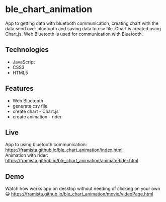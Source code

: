 # ble_chart_animation

App to getting data with bluetooth communication, creating chart with the data send over bluetooth and saving data to csv file. Chart is created using Chart.js. Web Bluetooth is used for communication with Bluetooth.

## Technologies

- JavaScript
- CSS3
- HTML5

## Features

- Web Bluetooth
- generate csv file
- create chart - Chart.js
- create animation - rider

## Live

App to using bluetooth communication: <br/>
https://framista.github.io/ble_chart_animation/index.html <br/>
Animation with rider: <br/>
https://framista.github.io/ble_chart_animation/animateRider.html

## Demo

Watch how works app on desktop without needing of clicking on your own 😀
https://framista.github.io/ble_chart_animation/movie/videoPage.html
